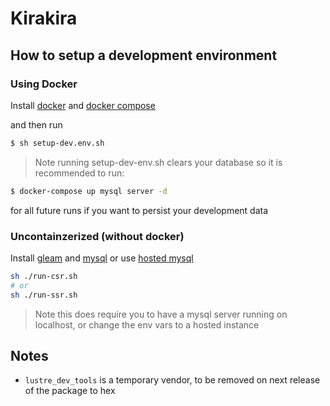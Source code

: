 # Kirakira

## How to setup a development environment

### Using Docker

Install [docker](https://docs.docker.com/) and
[docker compose](https://docs.docker.com/compose/)

and then run

```sh
$ sh setup-dev.env.sh
```

> Note running setup-dev-env.sh clears your database so it is recommended
> to run:

```sh
$ docker-compose up mysql server -d
```

for all future runs if you want to persist your development data

### Uncontainzerized (without docker)

Install [gleam](https://gleam.run/getting-started/install.html) and
[mysql](https://dev.mysql.com/doc/refman/8.0/en/installing.html) or use
[hosted mysql](https://planetscale.com/)

```sh
sh ./run-csr.sh
# or
sh ./run-ssr.sh
```

> Note this does require you to have a mysql server running on localhost,
> or change the env vars to a hosted instance

## Notes

- `lustre_dev_tools` is a temporary vendor, to be removed on next release of
  the package to hex
